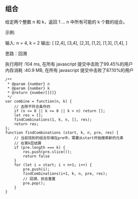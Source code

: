 ## 组合
给定两个整数 n 和 k，返回 1 ... n 中所有可能的 k 个数的组合。

示例:

输入: n = 4, k = 2
输出:
[
  [2,4],
  [3,4],
  [2,3],
  [1,2],
  [1,3],
  [1,4],
]

思路：回溯

执行用时 :104 ms, 在所有 javascript 提交中击败了99.45%的用户  
内存消耗 :40.9 MB, 在所有 javascript 提交中击败了87.10%的用户

```
/**
 * @param {number} n
 * @param {number} k
 * @return {number[][]}
 */
var combine = function(n, k) {
    // 去除不符合条件的
    if (n <= 0 || k <= 0 || k > n) return [];
    let res = [];
    findCombinations(1, k, n, [], res);
    return res;
};
function findCombinations (start, k, n, pre, res) {
    // 当前找到的组合存储在pre中，需要从start开始搜索新的元素
    // 在第k层结算
    if (pre.length === k) {
        res.push(pre.slice());
        return false
    }
    for (let i = start; i < n+1; i++) {
        pre.push(i);
        findCombinations(i+1, k, n, pre, res);
        // 回溯，状态重置
        pre.pop();
    }
}
```